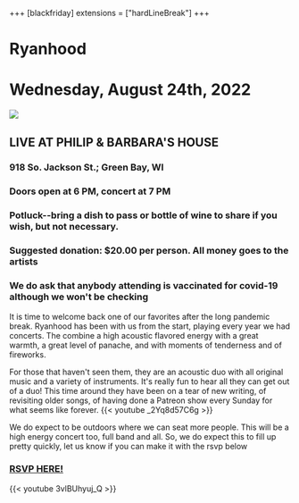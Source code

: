 +++
[blackfriday]
  extensions = ["hardLineBreak"]
+++
# Ryanhood
# Wednesday, August 24th, 2022

![](/images/ryanhood2.jpg)

## LIVE AT PHILIP & BARBARA'S HOUSE
### 918 So. Jackson St.; Green Bay, WI
### Doors open at 6 PM, concert at 7 PM
### Potluck--bring a dish to pass or bottle of wine to share if you wish, but not necessary.
### Suggested donation: $20.00 per person. All money goes to the artists
### We do ask that anybody attending is vaccinated for covid-19 although we won't be checking


It is time to welcome back one of our favorites after the long pandemic break. Ryanhood has been with us from the start, playing every year we had concerts. The combine a high acoustic flavored energy with a great warmth, a great level of panache, and with moments of tenderness and of fireworks. 

For those that haven't seen them, they are an acoustic duo with all original music and a variety of instruments. It's really fun to hear all they can get out of a duo! This time around they have been on a tear of new writing, of revisiting older songs, of having done a Patreon show every Sunday for what seems like forever. 
{{< youtube _2Yq8d57C6g >}}


We do expect to be outdoors where we can seat more people. This will be a high energy concert too, full band and all. So, we do expect this to fill up pretty quickly, let us know if you can make it with the rsvp below

### [RSVP HERE!](https://docs.google.com/forms/d/e/1FAIpQLSeFwPZ631J6mQ0TjKsQH1BjnKJEMwo2OT_yRc_AXTZOOPzTlg/viewform?usp=sf_link)


{{< youtube 3vlBUhyuj_Q >}}



